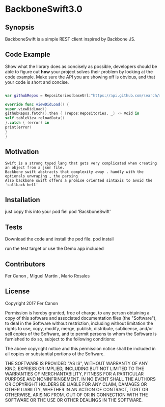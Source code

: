 # BackboneSwift3.0
## Synopsis

BackboneSwift is a simple REST client inspired by Backbone JS. 

## Code Example

Show what the library does as concisely as possible, developers should be able to figure out **how** your project solves their problem by looking at the code example. Make sure the API you are showing off is obvious, and that your code is short and concise.

```swift

var githubRepos = Repositories(baseUrl:"https://api.github.com/search/repositories?q=language:swift&sort=stars&order=desc")

override func viewDidLoad() {
super.viewDidLoad()
githubRepos.fetch().then { (repos:Repositories, _) -> Void in
self.tableView.reloadData()
}.catch { (error) in
print(error)
}
}

```

## Motivation

    Swift is a strong typed lang that gets very complicated when creating an object from a json file. 
    Backbone swift abstracts that complexity away . handly with the optionals unwraping , the parsing 
    Also backbone swift offers a promise oriented sintaxis to avoid the 'callback hell' 

## Installation
just copy this into your pod fiel 
pod 'BackboneSwift'

## Tests

Download the code and install the pod file. 
 pod install

run the test target or use the Demo app included

## Contributors

Fer Canon , Miguel Martin , Mario Rosales

## License

Copyright 2017 Fer Canon 

Permission is hereby granted, free of charge, to any person obtaining a copy of this software and associated documentation files (the "Software"), to deal in the Software without restriction, including without limitation the rights to use, copy, modify, merge, publish, distribute, sublicense, and/or sell copies of the Software, and to permit persons to whom the Software is furnished to do so, subject to the following conditions:

The above copyright notice and this permission notice shall be included in all copies or substantial portions of the Software.

THE SOFTWARE IS PROVIDED "AS IS", WITHOUT WARRANTY OF ANY KIND, EXPRESS OR IMPLIED, INCLUDING BUT NOT LIMITED TO THE WARRANTIES OF MERCHANTABILITY, FITNESS FOR A PARTICULAR PURPOSE AND NONINFRINGEMENT. IN NO EVENT SHALL THE AUTHORS OR COPYRIGHT HOLDERS BE LIABLE FOR ANY CLAIM, DAMAGES OR OTHER LIABILITY, WHETHER IN AN ACTION OF CONTRACT, TORT OR OTHERWISE, ARISING FROM, OUT OF OR IN CONNECTION WITH THE SOFTWARE OR THE USE OR OTHER DEALINGS IN THE SOFTWARE.
